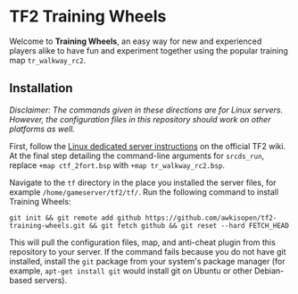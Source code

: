 # TF2 Training Wheels
Welcome to **Training Wheels**, an easy way for new and experienced players alike to have fun and experiment together using the popular training map `tr_walkway_rc2`.

## Installation
*Disclaimer: The commands given in these directions are for Linux servers. However, the configuration files in this repository should work on other platforms as well.*

First, follow the [Linux dedicated server instructions](http://wiki.teamfortress.com/wiki/Linux_dedicated_server) on the official TF2 wiki. At the final step detailing the command-line arguments for `srcds_run`, replace `+map ctf_2fort.bsp` with `+map tr_walkway_rc2.bsp`.

Navigate to the `tf` directory in the place you installed the server files, for example `/home/gameserver/tf2/tf/`. Run the following command to install Training Wheels:

    git init && git remote add github https://github.com/awkisopen/tf2-training-wheels.git && git fetch github && git reset --hard FETCH_HEAD

This will pull the configuration files, map, and anti-cheat plugin from this repository to your server. If the command fails because you do not have git installed, install the `git` package from your system's package manager (for example, `apt-get install git` would install git on Ubuntu or other Debian-based servers).
